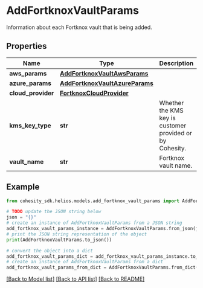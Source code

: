 # AddFortknoxVaultParams

Information about each Fortknox vault that is being added.

## Properties

Name | Type | Description | Notes
------------ | ------------- | ------------- | -------------
**aws_params** | [**AddFortknoxVaultAwsParams**](AddFortknoxVaultAwsParams.md) |  | [optional] 
**azure_params** | [**AddFortknoxVaultAzureParams**](AddFortknoxVaultAzureParams.md) |  | [optional] 
**cloud_provider** | [**FortknoxCloudProvider**](FortknoxCloudProvider.md) |  | 
**kms_key_type** | **str** | Whether the KMS key is customer provided or by Cohesity. | 
**vault_name** | **str** | Fortknox vault name. | 

## Example

```python
from cohesity_sdk.helios.models.add_fortknox_vault_params import AddFortknoxVaultParams

# TODO update the JSON string below
json = "{}"
# create an instance of AddFortknoxVaultParams from a JSON string
add_fortknox_vault_params_instance = AddFortknoxVaultParams.from_json(json)
# print the JSON string representation of the object
print(AddFortknoxVaultParams.to_json())

# convert the object into a dict
add_fortknox_vault_params_dict = add_fortknox_vault_params_instance.to_dict()
# create an instance of AddFortknoxVaultParams from a dict
add_fortknox_vault_params_from_dict = AddFortknoxVaultParams.from_dict(add_fortknox_vault_params_dict)
```
[[Back to Model list]](../README.md#documentation-for-models) [[Back to API list]](../README.md#documentation-for-api-endpoints) [[Back to README]](../README.md)


